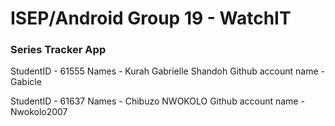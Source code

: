 # ISEP/Android Group 19 - WatchIT
### Series Tracker App

StudentID - 61555
Names - Kurah Gabrielle Shandoh
Github account name - Gabicle

StudentID - 61637
Names - Chibuzo NWOKOLO
Github account name - Nwokolo2007
